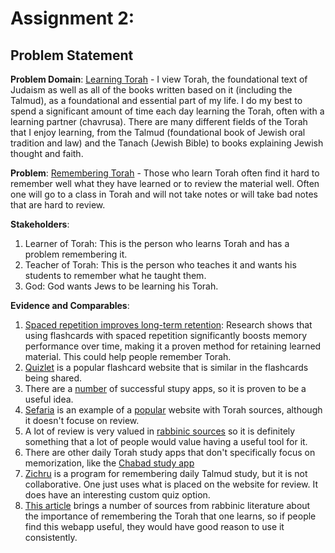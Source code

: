# Assignment 2:
## Problem Statement

**Problem Domain**: <u>Learning Torah</u> - I view Torah, the foundational text of Judaism as well as all of the books written based on it (including the Talmud), as a foundational and essential part of my life. I do my best to spend a significant amount of time each day learning the Torah, often with a learning partner (chavrusa). There are many different fields of the Torah that I enjoy learning, from the Talmud (foundational book of Jewish oral tradition and law) and the Tanach (Jewish Bible) to books explaining Jewish thought and faith.

**Problem**: <u>Remembering Torah</u> - Those who learn Torah often find it hard to remember well what they have learned or to review the material well. Often one will go to a class in Torah and will not take notes or will take bad notes that are hard to review.

**Stakeholders**: 
1. Learner of Torah: This is the person who learns Torah and has a problem remembering it.
2. Teacher of Torah: This is the person who teaches it and wants his students to remember what he taught them.
3. God: God wants Jews to be learning his Torah.

**Evidence and Comparables**:  
1. [Spaced repetition improves long-term retention](http://en.wikipedia.org/wiki/Spaced_repetition?utm_source=chatgpt.com): Research shows that using flashcards with spaced repetition significantly boosts memory performance over time, making it a proven method for retaining learned material. This could help people remember Torah.
2. [Quizlet](https://quizlet.com/) is a popular flashcard website that is similar in the flashcards being shared.
3. There are a [number](https://judaism.stackexchange.com/questions/77963/memory-techniques-for-torah?utm_source=chatgpt.com) of successful stupy apps, so it is proven to be a useful idea.
4. [Sefaria](sefaria.org) is an example of a [popular](https://www.reddit.com/r/Jewish/comments/1jza2uj/any_apps_for_free_torah_study/?utm_source=chatgpt.com) website with Torah sources, although it doesn't focuse on review. 
5.  A lot of review is very valued in [rabbinic sources](https://judaism.stackexchange.com/questions/77963/memory-techniques-for-torah?utm_source=chatgpt.com) so it is definitely something that a lot of people would value having a useful tool for it. 
6. There are other daily Torah study apps that don't specifically focus on memorization, like the [Chabad study app](https://play.google.com/store/apps/details?hl=en_US&id=org.chabad.android.DailyStudy&utm_source=chatgpt.com)
7. [Zichru](https://www.zichru.com/) is a program for remembering daily Talmud study, but it is not collaborative. One just uses what is placed on the website for review. It does have an interesting custom quiz option.
8. [This article](https://etzion.org.il/en/halakha/studies-halakha/philosophy-halakha/importance-reviewing-and-remembering) brings a number of sources from rabbinic literature about the importance of remembering the Torah that one learns, so if people find this webapp useful, they would have good reason to use it consistently.

